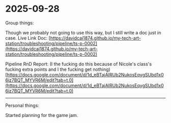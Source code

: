 # 2025-09-28

Group things:

Though we probably not going to use this way, but I still write a doc just in case.
Live Link Doc:
[https://davidcai1874.github.io/my-tech-art-station/troubleshooting/pipeline/ts-p-0002](https://davidcai1874.github.io/my-tech-art-station/troubleshooting/pipeline/ts-p-0002)

Pipeline RnD Report: (I the fucking do this because of Nicole's class's fucking extra points and I the fucking get nothing)
[https://docs.google.com/document/d/1d_eBTajAIRUb2NukosEqygSUbd1x06iz7BQT_MYVR6M/edit?tab=t.0](https://docs.google.com/document/d/1d_eBTajAIRUb2NukosEqygSUbd1x06iz7BQT_MYVR6M/edit?tab=t.0)

***

Personal things:

Started planning for the game jam.
